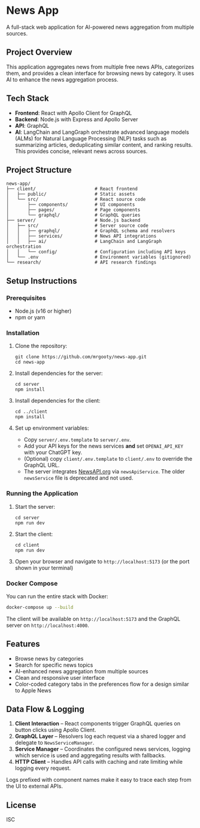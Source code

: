 # News App

A full-stack web application for AI-powered news aggregation from multiple sources.

## Project Overview

This application aggregates news from multiple free news APIs, categorizes them, and provides a clean interface for browsing news by category. It uses AI to enhance the news aggregation process.

## Tech Stack

- **Frontend**: React with Apollo Client for GraphQL
- **Backend**: Node.js with Express and Apollo Server
- **API**: GraphQL
- **AI**: LangChain and LangGraph orchestrate advanced language models (ALMs)
  for Natural Language Processing (NLP) tasks such as summarizing articles,
  deduplicating similar content, and ranking results. This provides concise,
  relevant news across sources.

## Project Structure

```
news-app/
├── client/                      # React frontend
│   ├── public/                  # Static assets
│   └── src/                     # React source code
│       ├── components/          # UI components
│       ├── pages/               # Page components
│       └── graphql/             # GraphQL queries
├── server/                      # Node.js backend
│   ├── src/                     # Server source code
│   │   ├── graphql/             # GraphQL schema and resolvers
│   │   ├── services/            # News API integrations
│   │   ├── ai/                  # LangChain and LangGraph orchestration
│   │   └── config/              # Configuration including API keys
│   └── .env                     # Environment variables (gitignored)
└── research/                    # API research findings
```

## Setup Instructions

### Prerequisites

- Node.js (v16 or higher)
- npm or yarn

### Installation

1. Clone the repository:
   ```
   git clone https://github.com/mrgooty/news-app.git
   cd news-app
   ```

2. Install dependencies for the server:
   ```
   cd server
   npm install
   ```

3. Install dependencies for the client:
   ```
   cd ../client
   npm install
   ```

4. Set up environment variables:
   - Copy `server/.env.template` to `server/.env`.
   - Add your API keys for the news services **and** set `OPENAI_API_KEY` with your ChatGPT key.
   - (Optional) copy `client/.env.template` to `client/.env` to override the GraphQL URL.
   - The server integrates [NewsAPI.org](https://newsapi.org/) via `newsApiService`. The older `newsService` file is deprecated and not used.

### Running the Application

1. Start the server:
   ```
   cd server
   npm run dev
   ```

2. Start the client:
   ```
   cd client
   npm run dev
   ```

3. Open your browser and navigate to `http://localhost:5173` (or the port shown in your terminal)


### Docker Compose

You can run the entire stack with Docker:

```bash
docker-compose up --build
```

The client will be available on `http://localhost:5173` and the GraphQL server on `http://localhost:4000`.

## Features

- Browse news by categories
- Search for specific news topics
- AI-enhanced news aggregation from multiple sources
- Clean and responsive user interface
- Color-coded category tabs in the preferences flow for a design similar to Apple News

## Data Flow & Logging

1. **Client Interaction** – React components trigger GraphQL queries on button clicks using Apollo Client.
2. **GraphQL Layer** – Resolvers log each request via a shared logger and delegate to `NewsServiceManager`.
3. **Service Manager** – Coordinates the configured news services, logging which service is used and aggregating results with fallbacks.
4. **HTTP Client** – Handles API calls with caching and rate limiting while logging every request.

Logs prefixed with component names make it easy to trace each step from the UI to external APIs.

## License

ISC


